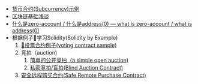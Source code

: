 - [货币合约(Subcurrency)示例](./subcurrency-sample.sol)
- [区块链基础浅谈](./BlockchainBasics.md)
- [什么是zero-account / 什么是address(0) — what is zero-account / what is address(0)](./WhatIsZeroAccount.md)
- 根据例子🌰学习Solidity(Solidity by Example)
  1. [🌰投票合约例子(voting contract sample)](./voting-sample.sol)
  2. 竞拍（auction)
     1. [简单的公开竞拍（a simple open auction)](./simple-open-auction.sol)
     2. [私密竞拍/盲拍(Blind Auction Contract)](./blind-auction.sol)
  3. [安全远程购买合约(Safe Remote Purchase Contract)](./safe-remote-purchase.sol)
